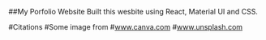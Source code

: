 ##My Porfolio Website
Built this wesbite using React, Material UI and CSS.

#Citations
#Some image from
#www.canva.com
#www.unsplash.com